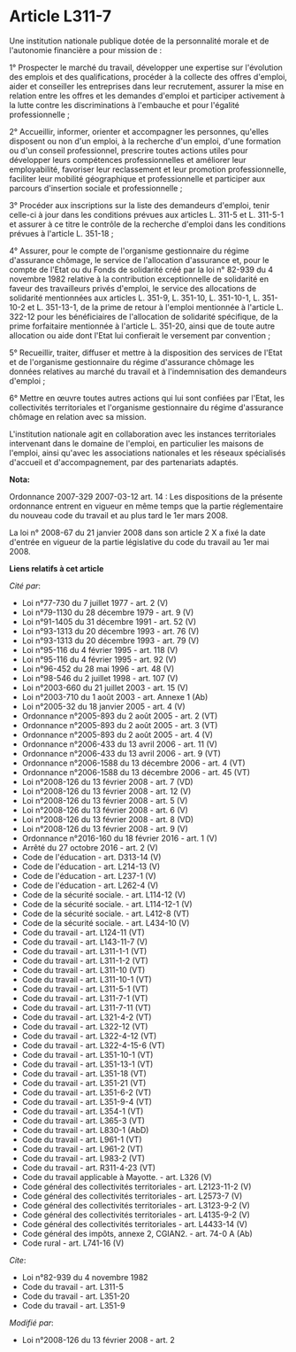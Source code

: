 # Article L311-7

Une institution nationale publique dotée de la personnalité morale et de l'autonomie financière a pour mission de : 

1° Prospecter le marché du travail, développer une expertise sur l'évolution des emplois et des qualifications, procéder à la
collecte des offres d'emploi, aider et conseiller les entreprises dans leur recrutement, assurer la mise en relation entre
les offres et les demandes d'emploi et participer activement à la lutte contre les discriminations à l'embauche et pour
l'égalité professionnelle ; 

2° Accueillir, informer, orienter et accompagner les personnes, qu'elles disposent ou non d'un emploi, à la recherche d'un
emploi, d'une formation ou d'un conseil professionnel, prescrire toutes actions utiles pour développer leurs compétences
professionnelles et améliorer leur employabilité, favoriser leur reclassement et leur promotion professionnelle, faciliter
leur mobilité géographique et professionnelle et participer aux parcours d'insertion sociale et professionnelle ; 

3° Procéder aux inscriptions sur la liste des demandeurs d'emploi, tenir celle-ci à jour dans les conditions prévues aux
articles L. 311-5 et L. 311-5-1 et assurer à ce titre le contrôle de la recherche d'emploi dans les conditions prévues à
l'article L. 351-18 ; 

4° Assurer, pour le compte de l'organisme gestionnaire du régime d'assurance chômage, le service de l'allocation d'assurance
et, pour le compte de l'Etat ou du Fonds de solidarité créé par la loi n° 82-939 du 4 novembre 1982 relative à la
contribution exceptionnelle de solidarité en faveur des travailleurs privés d'emploi, le service des allocations de
solidarité mentionnées aux articles L. 351-9, L. 351-10, L. 351-10-1, L. 351-10-2 et L. 351-13-1, de la prime de retour à
l'emploi mentionnée à l'article L. 322-12 pour les bénéficiaires de l'allocation de solidarité spécifique, de la prime
forfaitaire mentionnée à l'article L. 351-20, ainsi que de toute autre allocation ou aide dont l'Etat lui confierait le
versement par convention ; 

5° Recueillir, traiter, diffuser et mettre à la disposition des services de l'Etat et de l'organisme gestionnaire du régime
d'assurance chômage les données relatives au marché du travail et à l'indemnisation des demandeurs d'emploi ; 

6° Mettre en œuvre toutes autres actions qui lui sont confiées par l'Etat, les collectivités territoriales et l'organisme
gestionnaire du régime d'assurance chômage en relation avec sa mission.

L'institution nationale agit en collaboration avec les instances territoriales intervenant dans le domaine de l'emploi, en
particulier les maisons de l'emploi, ainsi qu'avec les associations nationales et les réseaux spécialisés d'accueil et
d'accompagnement, par des partenariats adaptés.

**Nota:**

Ordonnance 2007-329 2007-03-12 art. 14 : Les dispositions de la présente ordonnance entrent en vigueur en même temps que la
partie réglementaire du nouveau code du travail et au plus tard le 1er mars 2008.

La loi n° 2008-67 du 21 janvier 2008 dans son article 2 X a fixé la date d'entrée en vigueur de la partie législative du code
du travail au 1er mai 2008.

**Liens relatifs à cet article**

_Cité par_:

  - Loi n°77-730 du 7 juillet 1977 - art. 2 (V)
  - Loi n°79-1130 du 28 décembre 1979 - art. 9 (V)
  - Loi n°91-1405 du 31 décembre 1991 - art. 52 (V)
  - Loi n°93-1313 du 20 décembre 1993 - art. 76 (V)
  - Loi n°93-1313 du 20 décembre 1993 - art. 79 (V)
  - Loi n°95-116 du 4 février 1995 - art. 118 (V)
  - Loi n°95-116 du 4 février 1995 - art. 92 (V)
  - Loi n°96-452 du 28 mai 1996 - art. 48 (V)
  - Loi n°98-546 du 2 juillet 1998 - art. 107 (V)
  - Loi n°2003-660 du 21 juillet 2003 - art. 15 (V)
  - Loi n°2003-710 du 1 août 2003 - art. Annexe 1 (Ab)
  - Loi n°2005-32 du 18 janvier 2005 - art. 4 (V)
  - Ordonnance n°2005-893 du 2 août 2005 - art. 2 (VT)
  - Ordonnance n°2005-893 du 2 août 2005 - art. 3 (VT)
  - Ordonnance n°2005-893 du 2 août 2005 - art. 4 (V)
  - Ordonnance n°2006-433 du 13 avril 2006 - art. 11 (V)
  - Ordonnance n°2006-433 du 13 avril 2006 - art. 9 (VT)
  - Ordonnance n°2006-1588 du 13 décembre 2006 - art. 4 (VT)
  - Ordonnance n°2006-1588 du 13 décembre 2006 - art. 45 (VT)
  - Loi n°2008-126 du 13 février 2008 - art. 7 (VD)
  - Loi n°2008-126 du 13 février 2008 - art. 12 (V)
  - Loi n°2008-126 du 13 février 2008 - art. 5 (V)
  - Loi n°2008-126 du 13 février 2008 - art. 6 (V)
  - Loi n°2008-126 du 13 février 2008 - art. 8 (VD)
  - Loi n°2008-126 du 13 février 2008 - art. 9 (V)
  - Ordonnance n°2016-160 du 18 février 2016 - art. 1 (V)
  - Arrêté du 27 octobre 2016 - art. 2 (V)
  - Code de l'éducation - art. D313-14 (V)
  - Code de l'éducation - art. L214-13 (V)
  - Code de l'éducation - art. L237-1 (V)
  - Code de l'éducation - art. L262-4 (V)
  - Code de la sécurité sociale. - art. L114-12 (V)
  - Code de la sécurité sociale. - art. L114-12-1 (V)
  - Code de la sécurité sociale. - art. L412-8 (VT)
  - Code de la sécurité sociale. - art. L434-10 (V)
  - Code du travail - art. L124-11 (VT)
  - Code du travail - art. L143-11-7 (V)
  - Code du travail - art. L311-1-1 (VT)
  - Code du travail - art. L311-1-2 (VT)
  - Code du travail - art. L311-10 (VT)
  - Code du travail - art. L311-10-1 (VT)
  - Code du travail - art. L311-5-1 (VT)
  - Code du travail - art. L311-7-1 (VT)
  - Code du travail - art. L311-7-11 (VT)
  - Code du travail - art. L321-4-2 (VT)
  - Code du travail - art. L322-12 (VT)
  - Code du travail - art. L322-4-12 (VT)
  - Code du travail - art. L322-4-15-6 (VT)
  - Code du travail - art. L351-10-1 (VT)
  - Code du travail - art. L351-13-1 (VT)
  - Code du travail - art. L351-18 (VT)
  - Code du travail - art. L351-21 (VT)
  - Code du travail - art. L351-6-2 (VT)
  - Code du travail - art. L351-9-4 (VT)
  - Code du travail - art. L354-1 (VT)
  - Code du travail - art. L365-3 (VT)
  - Code du travail - art. L830-1 (AbD)
  - Code du travail - art. L961-1 (VT)
  - Code du travail - art. L961-2 (VT)
  - Code du travail - art. L983-2 (VT)
  - Code du travail - art. R311-4-23 (VT)
  - Code du travail applicable à Mayotte. - art. L326 (V)
  - Code général des collectivités territoriales - art. L2123-11-2 (V)
  - Code général des collectivités territoriales - art. L2573-7 (V)
  - Code général des collectivités territoriales - art. L3123-9-2 (V)
  - Code général des collectivités territoriales - art. L4135-9-2 (V)
  - Code général des collectivités territoriales - art. L4433-14 (V)
  - Code général des impôts, annexe 2, CGIAN2. - art. 74-0 A (Ab)
  - Code rural - art. L741-16 (V)

_Cite_:

  - Loi n°82-939 du 4 novembre 1982
  - Code du travail - art. L311-5
  - Code du travail - art. L351-20
  - Code du travail - art. L351-9

_Modifié par_:

  - Loi n°2008-126 du 13 février 2008 - art. 2

